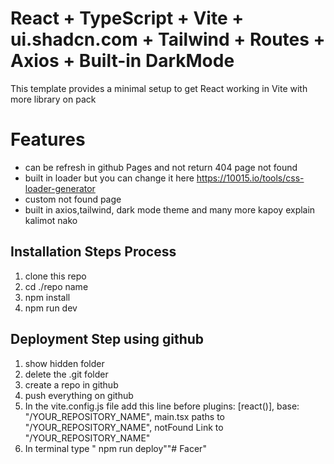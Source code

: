 # React + TypeScript + Vite + ui.shadcn.com + Tailwind + Routes + Axios + Built-in DarkMode

This template provides a minimal setup to get React working in Vite with more library on pack


# Features
- can be refresh in github Pages and not return 404 page not found
- built in loader but you can change it here https://10015.io/tools/css-loader-generator
- custom not found page
- built in axios,tailwind, dark mode theme and many more kapoy explain kalimot nako


## Installation Steps Process

1. clone this repo
2. cd ./repo name
3. npm install
4. npm run dev

## Deployment Step using github
1. show hidden folder
2. delete the .git folder
3. create a repo in github
5. push everything on github
6. In the vite.config.js file add this line before plugins: [react()],
base: "/YOUR_REPOSITORY_NAME", main.tsx paths to "/YOUR_REPOSITORY_NAME", notFound Link to "/YOUR_REPOSITORY_NAME"
7. In terminal type " npm run deploy""# Facer" 
